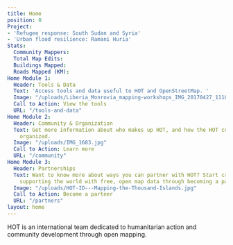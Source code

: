 ```yaml
---
title: Home
position: 0
Project:
- 'Refugee response: South Sudan and Syria'
- 'Urban flood resilience: Ramani Huria'
Stats:
  Community Mappers: 
  Total Map Edits: 
  Buildings Mapped: 
  Roads Mapped (KM): 
Home Module 1:
  Header: Tools & Data
  Text: 'Access tools and data useful to HOT and OpenStreetMap. '
  Image: "/uploads/Liberia_Monrovia_mapping-workshops_IMG_20170427_111804.jpg"
  Call to Action: View the tools
  URL: "/tools-and-data"
Home Module 2:
  Header: Community & Organization
  Text: Get more information about who makes up HOT, and how the HOT community is
    organized.
  Image: "/uploads/IMG_1683.jpg"
  Call to Action: Learn more
  URL: "/community"
Home Module 3:
  Header: Partnerships
  Text: Want to know more about ways you can partner with HOT? Start creating, and
    supporting the world with free, open map data through becoming a partner.
  Image: "/uploads/HOT-ID---Mapping-the-Thousand-Islands.jpg"
  Call to Action: Become a partner
  URL: "/partners"
layout: home
---
```


HOT is an international team dedicated to <span>humanitarian action and community development </span><span>through open mapping.</span>
